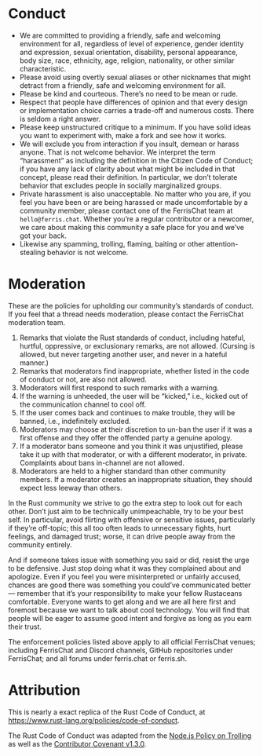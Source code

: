 # Conduct

* We are committed to providing a friendly, safe and welcoming environment for all, regardless of level of experience, 
gender identity and expression, sexual orientation, disability, personal appearance, body size, race, ethnicity, age,
religion, nationality, or other similar characteristic.
* Please avoid using overtly sexual aliases or other nicknames that might detract from a friendly,
safe and welcoming environment for all.
* Please be kind and courteous. There’s no need to be mean or rude.
* Respect that people have differences of opinion and that every design or implementation choice carries a trade-off
and numerous costs. There is seldom a right answer.
* Please keep unstructured critique to a minimum. If you have solid ideas you want to experiment with, make a fork and see how it works.
* We will exclude you from interaction if you insult, demean or harass anyone. That is not welcome behavior.
We interpret the term “harassment” as including the definition in the Citizen Code of Conduct;
if you have any lack of clarity about what might be included in that concept, please read their definition. 
In particular, we don’t tolerate behavior that excludes people in socially marginalized groups.
* Private harassment is also unacceptable. No matter who you are, if you feel you have been or are being harassed or 
made uncomfortable by a community member, please contact one of the FerrisChat team at `hello@ferris.chat`.
Whether you’re a regular contributor or a newcomer, we care about making this community a safe place for you and we’ve got your back.
* Likewise any spamming, trolling, flaming, baiting or other attention-stealing behavior is not welcome.

# Moderation

These are the policies for upholding our community’s standards of conduct. If you feel that a thread needs moderation,
please contact the FerrisChat moderation team.

1) Remarks that violate the Rust standards of conduct, including hateful, hurtful, oppressive, or exclusionary remarks,
are not allowed. (Cursing is allowed, but never targeting another user, and never in a hateful manner.)
2) Remarks that moderators find inappropriate, whether listed in the code of conduct or not, are also not allowed.
3) Moderators will first respond to such remarks with a warning.
4) If the warning is unheeded, the user will be “kicked,” i.e., kicked out of the communication channel to cool off.
5) If the user comes back and continues to make trouble, they will be banned, i.e., indefinitely excluded.
6) Moderators may choose at their discretion to un-ban the user if it was a first offense and they offer the offended party a genuine apology.
7) If a moderator bans someone and you think it was unjustified, please take it up with that moderator, or with a 
different moderator, in private. Complaints about bans in-channel are not allowed.
8) Moderators are held to a higher standard than other community members. If a moderator creates an inappropriate 
situation, they should expect less leeway than others.

In the Rust community we strive to go the extra step to look out for each other. Don’t just aim to be technically 
unimpeachable, try to be your best self. In particular, avoid flirting with offensive or sensitive issues, 
particularly if they’re off-topic; this all too often leads to unnecessary fights, hurt feelings, and damaged trust;
worse, it can drive people away from the community entirely.

And if someone takes issue with something you said or did, resist the urge to be defensive. Just stop doing what it 
was they complained about and apologize. Even if you feel you were misinterpreted or unfairly accused, chances are 
good there was something you could’ve communicated better — remember that it’s your responsibility to make your fellow
Rustaceans comfortable. Everyone wants to get along and we are all here first and foremost because we want to talk
about cool technology. You will find that people will be eager to assume good intent and forgive as long as you earn their trust.

The enforcement policies listed above apply to all official FerrisChat venues; including FerrisChat and Discord channels,
GitHub repositories under FerrisChat; and all forums under ferris.chat or ferris.sh.

# Attribution

This is nearly a exact replica of the Rust Code of Conduct, at https://www.rust-lang.org/policies/code-of-conduct.

The Rust Code of Conduct was adapted from the 
[Node.js Policy on Trolling](http://blog.izs.me/post/30036893703/policy-on-trolling)
as well as the [Contributor Covenant v1.3.0](https://www.contributor-covenant.org/version/1/3/0/). 
